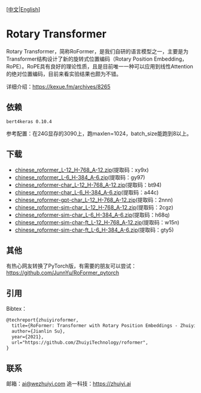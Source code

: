 [[中文](https://github.com/ZhuiyiTechnology/roformer/blob/main/README_zh.md)|[English](https://github.com/ZhuiyiTechnology/roformer/blob/main/README.md)]

# Rotary Transformer

Rotary Transformer，简称RoFormer，是我们自研的语言模型之一，主要是为Transformer结构设计了新的旋转式位置编码（Rotary Position Embedding，RoPE）。RoPE具有良好的理论性质，且是目前唯一一种可以应用到线性Attention的绝对位置编码，目前来看实验结果也颇为不错。

详细介绍：https://kexue.fm/archives/8265

## 依赖

```
bert4keras 0.10.4
```

参考配置：在24G显存的3090上，跑maxlen=1024，batch_size能跑到8以上。

## 下载
- [chinese_roformer_L-12_H-768_A-12.zip](https://pan.baidu.com/s/1fiss862YsGCwf2HvU_Jm-g)(提取码：xy9x)
- [chinese_roformer_L-6_H-384_A-6.zip](https://pan.baidu.com/s/1iIXgZHHCgrYGXVRRSSCVPg)(提取码：gy97)
- [chinese_roformer-char_L-12_H-768_A-12.zip](https://pan.baidu.com/s/1Q1pq8F4Fsl6bTipUAkqeDQ)(提取码：bt94)
- [chinese_roformer-char_L-6_H-384_A-6.zip](https://pan.baidu.com/s/1cc281-M0Rsjlwws5phqzbQ)(提取码：a44c)
- [chinese_roformer-gpt-char_L-12_H-768_A-12.zip](https://pan.baidu.com/s/11YTnWLX0ThQr2P2yW0P7GA)(提取码：2nnn)
- [chinese_roformer-sim-char_L-12_H-768_A-12.zip](https://pan.baidu.com/s/1f1FB288nv1a6jYjsNCordg)(提取码：2cgz)
- [chinese_roformer-sim-char_L-6_H-384_A-6.zip](https://pan.baidu.com/s/1r0eJ7shGwQ0RzV9BTFFW4g)(提取码：h68q)
- [chinese_roformer-sim-char-ft_L-12_H-768_A-12.zip](https://pan.baidu.com/s/1Igh3tSvSu_ahDZmGaOlVoA)(提取码：w15n)
- [chinese_roformer-sim-char-ft_L-6_H-384_A-6.zip](https://pan.baidu.com/s/1G36x7YQF1b6nzW0OzyJS_Q)(提取码：gty5)

## 其他

有热心网友转换了PyTorch版，有需要的朋友可以尝试：https://github.com/JunnYu/RoFormer_pytorch

## 引用

Bibtex：

```tex
@techreport{zhuiyiroformer,
  title={RoFormer: Transformer with Rotary Position Embeddings - ZhuiyiAI},
  author={Jianlin Su},
  year={2021},
  url="https://github.com/ZhuiyiTechnology/roformer",
}
```

## 联系

邮箱：ai@wezhuiyi.com
追一科技：https://zhuiyi.ai
